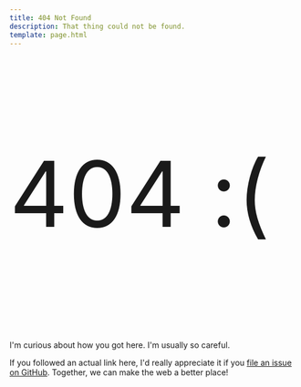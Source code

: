 ```yaml
---
title: 404 Not Found
description: That thing could not be found.
template: page.html
---
```


<p style="font-size: 10rem;">404 :(</p>

<p class="lead">I'm curious about how you got here. I'm usually so careful.</p>

If you followed an actual link here, I'd really appreciate it if you [file an issue on GitHub](https://github.com/doingweb/chrisdoingweb.com/issues). Together, we can make the web a better place!
